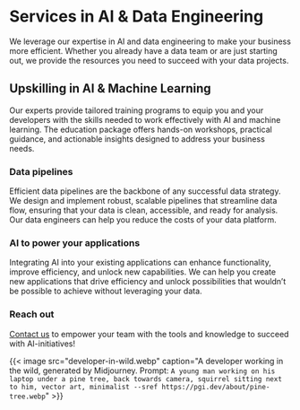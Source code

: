 # Services in AI & Data Engineering


We leverage our expertise in AI and data engineering to make your business more efficient. Whether you already have a data team or are just starting out, we provide the resources you need to succeed with your data projects. <!--more-->

## Upskilling in AI & Machine Learning

Our experts provide tailored training programs to equip you and your developers with the skills needed to work effectively with AI and machine learning. The education package offers hands-on workshops, practical guidance, and actionable insights designed to address your business needs.

### Data pipelines

Efficient data pipelines are the backbone of any successful data strategy. We design and implement robust, scalable pipelines that streamline data flow, ensuring that your data is clean, accessible, and ready for analysis. Our data engineers can help you reduce the costs of your data platform.

### AI to power your applications

Integrating AI into your existing applications can enhance functionality, improve efficiency, and unlock new capabilities. We can help you create new applications that drive efficiency and unlock possibilities that wouldn’t be possible to achieve without leveraging your data.

### Reach out 
[Contact us](/) to empower your team with the tools and knowledge to succeed with AI-initiatives!


{{< image src="developer-in-wild.webp" caption="A developer working in the wild, generated by Midjourney. Prompt: `A young man working on his laptop under a pine tree, back towards camera, squirrel sitting next to him, vector art, minimalist --sref https://pgi.dev/about/pine-tree.webp`" >}}

